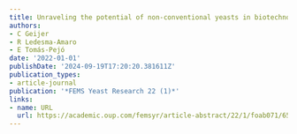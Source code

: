 ```yaml
---
title: Unraveling the potential of non-conventional yeasts in biotechnology
authors:
- C Geijer
- R Ledesma-Amaro
- E Tomás-Pejó
date: '2022-01-01'
publishDate: '2024-09-19T17:20:20.381611Z'
publication_types:
- article-journal
publication: '*FEMS Yeast Research 22 (1)*'
links:
- name: URL
  url: https://academic.oup.com/femsyr/article-abstract/22/1/foab071/6510817
---
```

